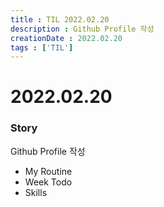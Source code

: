 ```yaml
---
title : TIL 2022.02.20
description : Github Profile 작성
creationDate : 2022.02.20
tags : ['TIL']
---
```


# 2022.02.20

### Story
Github Profile 작성
- My Routine
- Week Todo
- Skills
